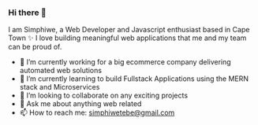 ### Hi there 👋


I am Simphiwe, a Web Developer and Javascript enthusiast based in Cape Town ✨
I love building meaningful web applications that me and my team can be proud of.

- 🔭 I’m currently working for a big ecommerce company delivering automated web solutions
- 🌱 I’m currently learning to build Fullstack Applications using the MERN stack and Microservices 
- 👯 I’m looking to collaborate on any exciting projects
- 💬 Ask me about anything web related
- 📫 How to reach me: simphiwetebe@gmail.com

